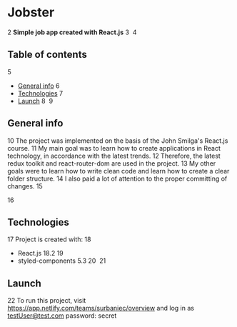 # Jobster

2
**Simple job app created with React.js**
3
​
4

## Table of contents

5

- [General info](#general-info)
  6
- [Technologies](#technologies)
  7
- [Launch](#launch)
  8
  ​
  9

## General info

10
The project was implemented on the basis of the John Smilga's React.js course.
11
My main goal was to learn how to create applications in React technology, in accordance with the latest trends.
12
Therefore, the latest redux toolkit and react-router-dom are used in the project.
13
My other goals were to learn how to write clean code and learn how to create a clear folder structure.
14
I also paid a lot of attention to the proper committing of changes.
15

16

## Technologies

17
Project is created with:
18

- React.js 18.2
  19
- styled-components 5.3
  20
  ​
  21

## Launch

22
To run this project, visit https://app.netlify.com/teams/surbaniec/overview and log in as testUser@test.com password: secret
